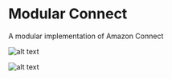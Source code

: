 # Modular Connect
A modular implementation of Amazon Connect

![alt text](https://github.com/ianchristopherryan/module-connect/images/main/module_architecture.png?raw=true)

![alt text](https://github.com/ianchristopherryan/module-connect/images/main/modular_connect_admin.png?raw=true)

